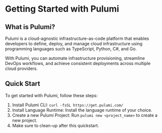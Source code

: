 # Getting Started with Pulumi

## What is Pulumi?

Pulumi is a cloud-agnostic infrastructure-as-code platform that enables developers to define, deploy, and manage cloud infrastructure using programming languages such as TypeScript, Python, C#, and Go. 

With Pulumi, you can automate infrastructure provisioning, streamline DevOps workflows, and achieve consistent deployments across multiple cloud providers.

## Quick Start

To get started with Pulumi, follow these steps:

1. Install Pulumi CLI: ```curl -fsSL https://get.pulumi.com/```
2. Install Language Runtime: Install the language runtime of your choice.
3. Create a new Pulumi Project: Run ```pulumi new <project_name>``` to create a new project.
4. Make sure to clean-up after this quickstart.